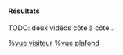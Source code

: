 #### Résultats

TODO: deux vidéos côte à côte…

%[vue visiteur](videos/lemurdanslemiroir.mp4)
%[vue plafond](videos/palkeo.mp4)
